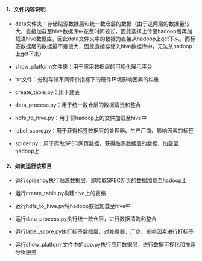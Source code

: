 #### 1、文件内容说明

- data文件夹：存储贴源数据层和统一数仓层的数据（由于这两层的数据量较大，直接加载至hive数据库中花费时间较长，因此选择上传至hadoop后再加载进hive数据库，因此data文件夹中的数据为直接从hadoop上get下来，而标签数据层的数据量不是很大，因此直接存储入hive数据库中，无法从hadoop上get下来）

- show_platform文件夹：用于应用数据层的可视化展示平台

- txt文件：分别存储不同评价指标下的硬件环境影响因素的权重
- create_table.py：用于建表

- data_process.py：用于统一数仓层的数据清洗和整合

- hdfs_to_hive.py：用于将hadoop上的文件加载至hive中

- label_score.py：用于获得标签数据层的处理器、生产厂商、影响因素的标签

- spider.py：用于爬取SPEC网页数据，获得贴源数据层的数据，加载至hadoop上

#### 2、如何运行该项目

- 运行spider.py执行贴源数据层，即爬取SPEC网页的数据加载至hadoop上

- 运行create_table.py构建hive上的表格

- 运行hdfs_to_hive.py将hadoop数据加载至hive中

- 运行data_process.py执行统一数仓层，进行数据清洗和整合

- 运行label_score.py执行标签数据层，对处理器、厂商、影响因素进行打标签

- 运行show_platform文件中的app.py执行应用数据层，进行数据可视化和推荐分析服务

